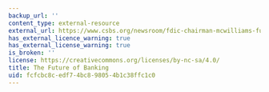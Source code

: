 ```yaml
---
backup_url: ''
content_type: external-resource
external_url: https://www.csbs.org/newsroom/fdic-chairman-mcwilliams-future-banking
has_external_licence_warning: true
has_external_license_warning: true
is_broken: ''
license: https://creativecommons.org/licenses/by-nc-sa/4.0/
title: The Future of Banking
uid: fcfcbc8c-edf7-4bc8-9805-4b1c38ffc1c0
---
```

